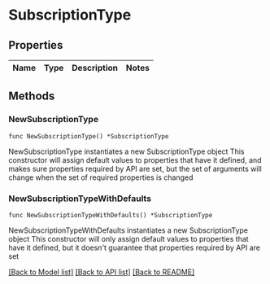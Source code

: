 # SubscriptionType

## Properties

Name | Type | Description | Notes
------------ | ------------- | ------------- | -------------

## Methods

### NewSubscriptionType

`func NewSubscriptionType() *SubscriptionType`

NewSubscriptionType instantiates a new SubscriptionType object
This constructor will assign default values to properties that have it defined,
and makes sure properties required by API are set, but the set of arguments
will change when the set of required properties is changed

### NewSubscriptionTypeWithDefaults

`func NewSubscriptionTypeWithDefaults() *SubscriptionType`

NewSubscriptionTypeWithDefaults instantiates a new SubscriptionType object
This constructor will only assign default values to properties that have it defined,
but it doesn't guarantee that properties required by API are set


[[Back to Model list]](../README.md#documentation-for-models) [[Back to API list]](../README.md#documentation-for-api-endpoints) [[Back to README]](../README.md)


